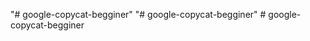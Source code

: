 "# google-copycat-begginer" 
"# google-copycat-begginer" 
#   g o o g l e - c o p y c a t - b e g g i n e r  
 